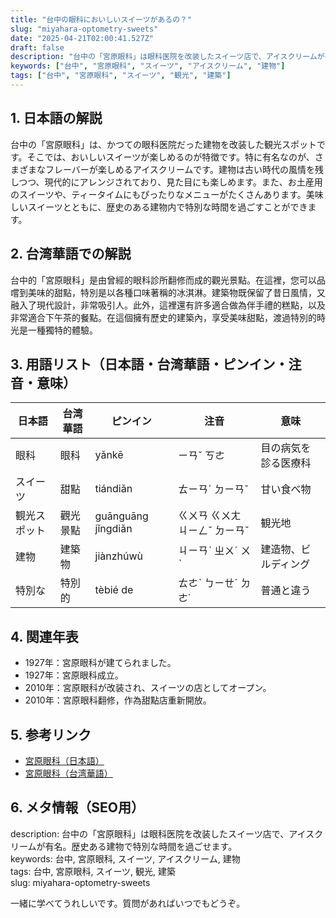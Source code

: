 ```yaml
---
title: "台中の眼科においしいスイーツがあるの？"
slug: "miyahara-optometry-sweets"
date: "2025-04-21T02:00:41.527Z"
draft: false
description: "台中の「宮原眼科」は眼科医院を改装したスイーツ店で、アイスクリームが有名。歴史ある建物で特別な時間を過ごせます。"
keywords: ["台中", "宮原眼科", "スイーツ", "アイスクリーム", "建物"]
tags: ["台中", "宮原眼科", "スイーツ", "観光", "建築"]
---
```


## 1. 日本語の解説  
台中の「宮原眼科」は、かつての眼科医院だった建物を改装した観光スポットです。そこでは、おいしいスイーツが楽しめるのが特徴です。特に有名なのが、さまざまなフレーバーが楽しめるアイスクリームです。建物は古い時代の風情を残しつつ、現代的にアレンジされており、見た目にも楽しめます。また、お土産用のスイーツや、ティータイムにもぴったりなメニューがたくさんあります。美味しいスイーツとともに、歴史のある建物内で特別な時間を過ごすことができます。

## 2. 台湾華語での解説  
台中的「宮原眼科」是由曾經的眼科診所翻修而成的觀光景點。在這裡，您可以品嚐到美味的甜點，特別是以各種口味著稱的冰淇淋。建築物既保留了昔日風情，又融入了現代設計，非常吸引人。此外，這裡還有許多適合做為伴手禮的糕點，以及非常適合下午茶的餐點。在這個擁有歷史的建築內，享受美味甜點，渡過特別的時光是一種獨特的體驗。

## 3. 用語リスト（日本語・台湾華語・ピンイン・注音・意味）  
| 日本語     | 台湾華語   | ピンイン | 注音      | 意味                    |
|------------|----------|--------|----------|-------------------------|
| 眼科       | 眼科      | yǎnkē | ㄧㄢˇ ㄎㄜ   | 目の病気を診る医療科    |
| スイーツ   | 甜點      | tiándiǎn | ㄊㄧㄢˊ ㄉㄧㄢˇ | 甘い食べ物               |
| 観光スポット | 觀光景點  | guānguāng jǐngdiǎn | ㄍㄨㄢ ㄍㄨㄤ ㄐㄧㄥˇ ㄉㄧㄢˇ | 観光地                   |
| 建物       | 建築物    | jiànzhúwù | ㄐㄧㄢˋ ㄓㄨˊ ㄨˋ   | 建造物、ビルディング    |
| 特別な     | 特別的    | tèbié de | ㄊㄜˋ ㄅㄧㄝˊ ㄉㄜ˙ | 普通と違う               |

## 4. 関連年表  
- 1927年：宮原眼科が建てられました。  
- 1927年：宮原眼科成立。  
- 2010年：宮原眼科が改装され、スイーツの店としてオープン。  
- 2010年：宮原眼科翻修，作為甜點店重新開放。  

## 5. 参考リンク  
- [宮原眼科（日本語）](https://www.japan.travel/ja)  
- [宮原眼科（台湾華語）](https://www.taiwan.net.tw)

## 6. メタ情報（SEO用）  
description: 台中の「宮原眼科」は眼科医院を改装したスイーツ店で、アイスクリームが有名。歴史ある建物で特別な時間を過ごせます。  
keywords: 台中, 宮原眼科, スイーツ, アイスクリーム, 建物  
tags: 台中, 宮原眼科, スイーツ, 観光, 建築  
slug: miyahara-optometry-sweets

一緒に学べてうれしいです。質問があればいつでもどうぞ。